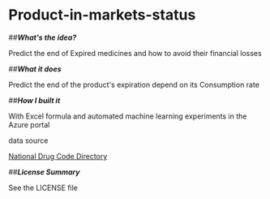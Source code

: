 # Product-in-markets-status

##**_What's the idea?_**

Predict the end of Expired medicines and how to avoid their financial losses

##**_What it does_**

Predict the end of the product's expiration depend on its Consumption rate

##**_How I built it_**

With Excel formula and automated machine learning experiments in the Azure portal

data source

[National Drug Code Directory](https://www.fda.gov/drugs/drug-approvals-and-databases/national-drug-code-directory)

##**_License Summary_**

See the LICENSE file
